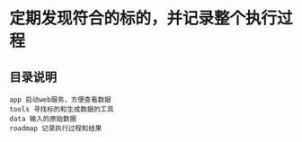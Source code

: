 # 定期发现符合的标的，并记录整个执行过程

## 目录说明
```
app 启动web服务，方便查看数据
tools 寻找标的和生成数据的工具
data 输入的原始数据
roadmap 记录执行过程和结果
```
